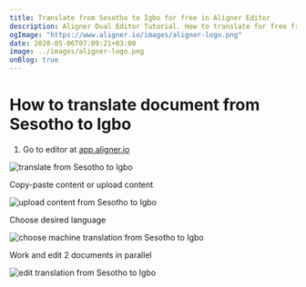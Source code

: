 ```yaml
---
title: Translate from Sesotho to Igbo for free in Aligner Editor
description: Aligner Dual Editor Tutorial. How to translate for free from Sesotho to Igbo. Aligner is multilingual document management platform. 
ogImage: "https://www.aligner.io/images/aligner-logo.png"
date: 2020-05-06T07:09:21+03:00
image: ../images/aligner-logo.png
onBlog: true
---
```


# How to translate document from Sesotho to Igbo

1. Go to editor at [app.aligner.io](https://app.aligner.io "Aligner App web page")

![translate from Sesotho to Igbo](../aligner-blank-editor.png "translate from Sesotho to Igbo")

Copy-paste content or upload content

![upload content from Sesotho to Igbo](../aligner-uploaded-document.png "upload content from Sesotho to Igbo")

Choose desired language

![choose machine translation from Sesotho to Igbo](../aligner-language-dropdown.png "choose machine translation from Sesotho to Igbo")

Work and edit 2 documents in parallel

![edit translation from Sesotho to Igbo](../aligner-double-sitded-editor.png "edit translation from Sesotho to Igbo")

